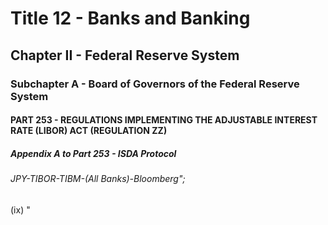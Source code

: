 
# Title 12 - Banks and Banking
## Chapter II - Federal Reserve System
### Subchapter A - Board of Governors of the Federal Reserve System
#### PART 253 - REGULATIONS IMPLEMENTING THE ADJUSTABLE INTEREST RATE (LIBOR) ACT (REGULATION ZZ)
##### Appendix A to Part 253 - ISDA Protocol
###### JPY-TIBOR-TIBM-(All Banks)-Bloomberg";

(ix) "
